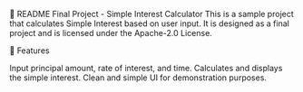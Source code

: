 📘 README
Final Project - Simple Interest Calculator
This is a sample project that calculates Simple Interest based on user input. It is designed as a final project and is licensed under the Apache-2.0 License.

🔧 Features

Input principal amount, rate of interest, and time.
Calculates and displays the simple interest.
Clean and simple UI for demonstration purposes.

